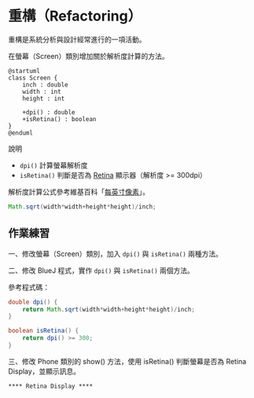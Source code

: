 # 重構（Refactoring）

重構是系統分析與設計經常進行的一項活動。

在螢幕（Screen）類別增加關於解析度計算的方法。

```uml
@startuml
class Screen {
    inch : double
    width : int
    height : int
    
    +dpi() : double
    +isRetina() : boolean
}
@enduml
```

說明

* `dpi()` 計算螢幕解析度
* `isRetina()` 判斷是否為 [Retina](http://zh.wikipedia.org/wiki/Retina%E6%98%BE%E7%A4%BA%E5%B1%8F) 顯示器（解析度 >= 300dpi）

解析度計算公式參考維基百科「[每英寸像素](http://zh.wikipedia.org/wiki/%E6%AF%8F%E8%8B%B1%E5%AF%B8%E5%83%8F%E7%B4%A0)」。

```java
Math.sqrt(width*width+height*height)/inch;
```

## 作業練習

一、修改螢幕（Screen）類別，加入 `dpi()` 與 `isRetina()` 兩種方法。

二、修改 BlueJ 程式，實作 `dpi()` 與 `isRetina()` 兩個方法。

參考程式碼：

```java
double dpi() {
    return Math.sqrt(width*width+height*height)/inch;
}

boolean isRetina() {
    return dpi() >= 300;
}
```

三、修改 Phone 類別的 show() 方法，使用 isRetina() 判斷螢幕是否為 Retina Display，並顯示訊息。

```
**** Retina Display ****
```
